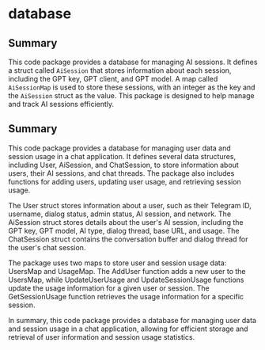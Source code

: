 # database

## Summary

This code package provides a database for managing AI sessions. It defines a struct called `AiSession` that stores information about each session, including the GPT key, GPT client, and GPT model. A map called `AiSessionMap` is used to store these sessions, with an integer as the key and the `AiSession` struct as the value. This package is designed to help manage and track AI sessions efficiently.



## Summary

This code package provides a database for managing user data and session usage in a chat application. It defines several data structures, including User, AiSession, and ChatSession, to store information about users, their AI sessions, and chat threads. The package also includes functions for adding users, updating user usage, and retrieving session usage.

The User struct stores information about a user, such as their Telegram ID, username, dialog status, admin status, AI session, and network. The AiSession struct stores details about the user's AI session, including the GPT key, GPT model, AI type, dialog thread, base URL, and usage. The ChatSession struct contains the conversation buffer and dialog thread for the user's chat session.

The package uses two maps to store user and session usage data: UsersMap and UsageMap. The AddUser function adds a new user to the UsersMap, while UpdateUserUsage and UpdateSessionUsage functions update the usage information for a given user or session. The GetSessionUsage function retrieves the usage information for a specific session.

In summary, this code package provides a database for managing user data and session usage in a chat application, allowing for efficient storage and retrieval of user information and session usage statistics.



